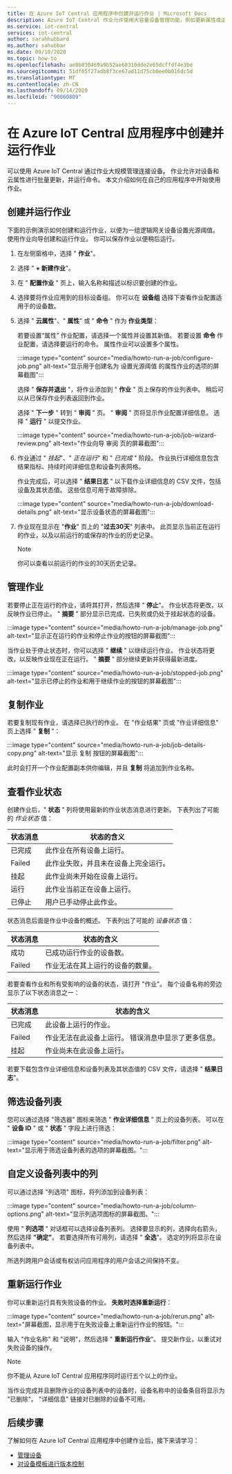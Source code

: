 ```yaml
---
title: 在 Azure IoT Central 应用程序中创建并运行作业 | Microsoft Docs
description: Azure IoT Central 作业允许使用大容量设备管理功能，例如更新属性或运行命令。
ms.service: iot-central
services: iot-central
author: sarahhubbard
ms.author: sahubbar
ms.date: 09/10/2020
ms.topic: how-to
ms.openlocfilehash: ae8b830469a9b52ae68310dde2e65dcffdf4e3be
ms.sourcegitcommit: 51df05f27adb8f3ce67ad11d75cb0ee0b016dc5d
ms.translationtype: MT
ms.contentlocale: zh-CN
ms.lasthandoff: 09/14/2020
ms.locfileid: "90060809"
---
```

# <a name="create-and-run-a-job-in-your-azure-iot-central-application"></a>在 Azure IoT Central 应用程序中创建并运行作业

可以使用 Azure IoT Central 通过作业大规模管理连接设备。 作业允许对设备和云属性进行批量更新，并运行命令。 本文介绍如何在自己的应用程序中开始使用作业。

## <a name="create-and-run-a-job"></a>创建并运行作业

下面的示例演示如何创建和运行作业，以便为一组逻辑网关设备设置光源阈值。 使用作业向导创建和运行作业。 你可以保存作业以便稍后运行。

1. 在左侧窗格中，选择 " **作业**"。

1. 选择 " **+ 新建作业**"。

1. 在 " **配置作业** " 页上，输入名称和描述以标识要创建的作业。

1. 选择要将作业应用到的目标设备组。 你可以在 **设备组** 选择下查看作业配置适用于的设备数。

1. 选择 " **云属性**"、" **属性**" 或 " **命令** " 作为 **作业类型**：

    若要设置“属性”  作业配置，请选择一个属性并设置其新值。 若要设置 **命令** 作业配置，请选择要运行的命令。 属性作业可以设置多个属性。

    :::image type="content" source="media/howto-run-a-job/configure-job.png" alt-text="显示用于创建名为 设置光源阈值 的属性作业的选项的屏幕截图":::

    选择 " **保存并退出** "，将作业添加到 " **作业** " 页上保存的作业列表中。 稍后可以从已保存作业列表返回到作业。

    选择 " **下一步** " 转到 " **审阅** " 页。 " **审阅** " 页将显示作业配置详细信息。 选择 " **运行** " 以提交作业。

    :::image type="content" source="media/howto-run-a-job/job-wizard-review.png" alt-text="作业向导 审阅 页的屏幕截图":::

1. 作业通过 " *挂起*"、" *正在运行*" 和 " *已完成* " 阶段。 作业执行详细信息包含结果指标、持续时间详细信息和设备列表网格。

    作业完成后，可以选择 " **结果日志** " 以下载作业详细信息的 CSV 文件，包括设备及其状态值。 这些信息可用于故障排除。

    :::image type="content" source="media/howto-run-a-job/download-details.png" alt-text="显示设备状态的屏幕截图":::

1. 作业现在显示在 "**作业**" 页上的 "**过去30天**" 列表中。 此页显示当前正在运行的作业，以及以前运行的或保存的作业的历史记录。

    > [!NOTE]
    > 你可以查看以前运行的作业的30天历史记录。

## <a name="manage-jobs"></a>管理作业

若要停止正在运行的作业，请将其打开，然后选择 " **停止**"。 作业状态将更改，以反映作业已停止。 " **摘要** " 部分显示已完成、已失败或仍处于挂起状态的设备。

:::image type="content" source="media/howto-run-a-job/manage-job.png" alt-text="显示正在运行的作业和停止作业的按钮的屏幕截图":::

当作业处于停止状态时，你可以选择 " **继续** " 以继续运行作业。 作业状态将更改，以反映作业现在正在运行。 " **摘要** " 部分继续更新并获得最新进度。

:::image type="content" source="media/howto-run-a-job/stopped-job.png" alt-text="显示已停止的作业和用于继续作业的按钮的屏幕截图":::

## <a name="copy-a-job"></a>复制作业

若要复制现有作业，请选择已执行的作业。 在 "作业结果" 页或 "作业详细信息" 页上选择 " **复制** "：

:::image type="content" source="media/howto-run-a-job/job-details-copy.png" alt-text="显示 复制 按钮的屏幕截图":::

此时会打开一个作业配置副本供你编辑，并且 **复制** 将追加到作业名称。

## <a name="view-job-status"></a>查看作业状态

创建作业后，" **状态** " 列将使用最新的作业状态消息进行更新。 下表列出了可能的 *作业状态* 值：

| 状态消息       | 状态的含义                                          |
| -------------------- | ------------------------------------------------------- |
| 已完成            | 此作业在所有设备上运行。              |
| Failed               | 此作业失败，并且未在设备上完全运行。  |
| 挂起              | 此作业尚未开始在设备上运行。         |
| 运行              | 此作业当前正在设备上运行。             |
| 已停止              | 用户已手动停止此作业。           |

状态消息后面是作业中设备的概述。 下表列出了可能的 *设备状态* 值：

| 状态消息       | 状态的含义                                                     |
| -------------------- | ------------------------------------------------------------------ |
| 成功            | 已成功运行作业的设备数。       |
| Failed               | 作业无法在其上运行的设备的数量。       |

若要查看作业和所有受影响的设备的状态，请打开 "作业"。 每个设备名称的旁边显示了以下状态消息之一：

| 状态消息       | 状态的含义                                                                |
| -------------------- | ----------------------------------------------------------------------------- |
| 已完成            | 此设备上运行的作业。                                     |
| Failed               | 作业无法在此设备上运行。 错误消息中显示了更多信息。  |
| 挂起              | 作业尚未在此设备上运行。                                   |

若要下载包含作业详细信息和设备列表及其状态值的 CSV 文件，请选择 " **结果日志**"。

## <a name="filter-the-device-list"></a>筛选设备列表

您可以通过选择 "筛选器" 图标来筛选 " **作业详细信息** " 页上的设备列表。 可以在 " **设备 ID** " 或 " **状态** " 字段上进行筛选：

:::image type="content" source="media/howto-run-a-job/filter.png" alt-text="显示用于筛选设备列表的选项的屏幕截图。":::

## <a name="customize-columns-in-the-device-list"></a>自定义设备列表中的列

可以通过选择 "列选项" 图标，将列添加到设备列表：

:::image type="content" source="media/howto-run-a-job/column-options.png" alt-text="显示列选项图标的屏幕截图。":::

使用 " **列选项** " 对话框可以选择设备列表列。 选择要显示的列，选择向右箭头，然后选择 **"确定"**。 若要选择所有可用列，请选择 " **全选**"。 选定的列将显示在设备列表中。

所选列跨用户会话或有权访问应用程序的用户会话之间保持不变。

## <a name="rerun-jobs"></a>重新运行作业

你可以重新运行具有失败设备的作业。 **失败时选择重新运行**：

:::image type="content" source="media/howto-run-a-job/rerun.png" alt-text="屏幕截图，显示用于在失败设备上重新运行作业的按钮。":::

输入 "作业名称" 和 "说明"，然后选择 " **重新运行作业**"。 提交新作业，以重试对失败设备的操作。

> [!NOTE]
> 你不能从 Azure IoT Central 应用程序同时运行五个以上的作业。
>
> 当作业完成并且删除作业的设备列表中的设备时，设备名称中的设备条目将显示为 "已删除"。 "详细信息" 链接对已删除的设备不可用。

## <a name="next-steps"></a>后续步骤

了解如何在 Azure IoT Central 应用程序中创建作业后，接下来请学习：

- [管理设备](howto-manage-devices.md)
- [对设备模板进行版本控制](howto-version-device-template.md)
